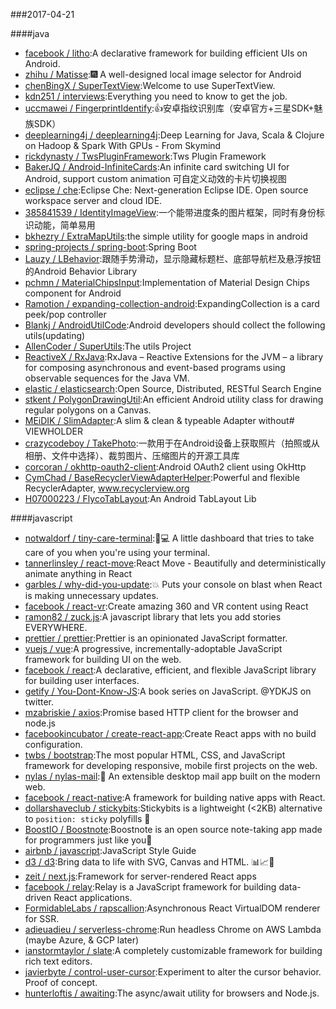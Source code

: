 ###2017-04-21 

####java
* [facebook / litho](https://github.com/facebook/litho):A declarative framework for building efficient UIs on Android.
* [zhihu / Matisse](https://github.com/zhihu/Matisse):🎆 A well-designed local image selector for Android
* [chenBingX / SuperTextView](https://github.com/chenBingX/SuperTextView):Welcome to use SuperTextView.
* [kdn251 / interviews](https://github.com/kdn251/interviews):Everything you need to know to get the job.
* [uccmawei / FingerprintIdentify](https://github.com/uccmawei/FingerprintIdentify):👍安卓指纹识别库（安卓官方+三星SDK+魅族SDK）
* [deeplearning4j / deeplearning4j](https://github.com/deeplearning4j/deeplearning4j):Deep Learning for Java, Scala & Clojure on Hadoop & Spark With GPUs - From Skymind
* [rickdynasty / TwsPluginFramework](https://github.com/rickdynasty/TwsPluginFramework):Tws Plugin Framework
* [BakerJQ / Android-InfiniteCards](https://github.com/BakerJQ/Android-InfiniteCards):An infinite card switching UI for Android, support custom animation 可自定义动效的卡片切换视图
* [eclipse / che](https://github.com/eclipse/che):Eclipse Che: Next-generation Eclipse IDE. Open source workspace server and cloud IDE.
* [385841539 / IdentityImageView](https://github.com/385841539/IdentityImageView):一个能带进度条的图片框架，同时有身份标识动能，简单易用
* [bkhezry / ExtraMapUtils](https://github.com/bkhezry/ExtraMapUtils):the simple utility for google maps in android
* [spring-projects / spring-boot](https://github.com/spring-projects/spring-boot):Spring Boot
* [Lauzy / LBehavior](https://github.com/Lauzy/LBehavior):跟随手势滑动，显示隐藏标题栏、底部导航栏及悬浮按钮的Android Behavior Library
* [pchmn / MaterialChipsInput](https://github.com/pchmn/MaterialChipsInput):Implementation of Material Design Chips component for Android
* [Ramotion / expanding-collection-android](https://github.com/Ramotion/expanding-collection-android):ExpandingCollection is a card peek/pop controller
* [Blankj / AndroidUtilCode](https://github.com/Blankj/AndroidUtilCode):Android developers should collect the following utils(updating)
* [AllenCoder / SuperUtils](https://github.com/AllenCoder/SuperUtils):The utils Project
* [ReactiveX / RxJava](https://github.com/ReactiveX/RxJava):RxJava – Reactive Extensions for the JVM – a library for composing asynchronous and event-based programs using observable sequences for the Java VM.
* [elastic / elasticsearch](https://github.com/elastic/elasticsearch):Open Source, Distributed, RESTful Search Engine
* [stkent / PolygonDrawingUtil](https://github.com/stkent/PolygonDrawingUtil):An efficient Android utility class for drawing regular polygons on a Canvas.
* [MEiDIK / SlimAdapter](https://github.com/MEiDIK/SlimAdapter):A slim & clean & typeable Adapter without# VIEWHOLDER
* [crazycodeboy / TakePhoto](https://github.com/crazycodeboy/TakePhoto):一款用于在Android设备上获取照片（拍照或从相册、文件中选择）、裁剪图片、压缩图片的开源工具库
* [corcoran / okhttp-oauth2-client](https://github.com/corcoran/okhttp-oauth2-client):Android OAuth2 client using OkHttp
* [CymChad / BaseRecyclerViewAdapterHelper](https://github.com/CymChad/BaseRecyclerViewAdapterHelper):Powerful and flexible RecyclerAdapter, www.recyclerview.org
* [H07000223 / FlycoTabLayout](https://github.com/H07000223/FlycoTabLayout):An Android TabLayout Lib

####javascript
* [notwaldorf / tiny-care-terminal](https://github.com/notwaldorf/tiny-care-terminal):💖💻 A little dashboard that tries to take care of you when you're using your terminal.
* [tannerlinsley / react-move](https://github.com/tannerlinsley/react-move):React Move - Beautifully and deterministically animate anything in React
* [garbles / why-did-you-update](https://github.com/garbles/why-did-you-update):💥 Puts your console on blast when React is making unnecessary updates.
* [facebook / react-vr](https://github.com/facebook/react-vr):Create amazing 360 and VR content using React
* [ramon82 / zuck.js](https://github.com/ramon82/zuck.js):A javascript library that lets you add stories EVERYWHERE.
* [prettier / prettier](https://github.com/prettier/prettier):Prettier is an opinionated JavaScript formatter.
* [vuejs / vue](https://github.com/vuejs/vue):A progressive, incrementally-adoptable JavaScript framework for building UI on the web.
* [facebook / react](https://github.com/facebook/react):A declarative, efficient, and flexible JavaScript library for building user interfaces.
* [getify / You-Dont-Know-JS](https://github.com/getify/You-Dont-Know-JS):A book series on JavaScript. @YDKJS on twitter.
* [mzabriskie / axios](https://github.com/mzabriskie/axios):Promise based HTTP client for the browser and node.js
* [facebookincubator / create-react-app](https://github.com/facebookincubator/create-react-app):Create React apps with no build configuration.
* [twbs / bootstrap](https://github.com/twbs/bootstrap):The most popular HTML, CSS, and JavaScript framework for developing responsive, mobile first projects on the web.
* [nylas / nylas-mail](https://github.com/nylas/nylas-mail):💌 An extensible desktop mail app built on the modern web.
* [facebook / react-native](https://github.com/facebook/react-native):A framework for building native apps with React.
* [dollarshaveclub / stickybits](https://github.com/dollarshaveclub/stickybits):Stickybits is a lightweight (<2KB) alternative to `position: sticky` polyfills 🍬
* [BoostIO / Boostnote](https://github.com/BoostIO/Boostnote):Boostnote is an open source note-taking app made for programmers just like you🚀
* [airbnb / javascript](https://github.com/airbnb/javascript):JavaScript Style Guide
* [d3 / d3](https://github.com/d3/d3):Bring data to life with SVG, Canvas and HTML. 📊📈🎉
* [zeit / next.js](https://github.com/zeit/next.js):Framework for server-rendered React apps
* [facebook / relay](https://github.com/facebook/relay):Relay is a JavaScript framework for building data-driven React applications.
* [FormidableLabs / rapscallion](https://github.com/FormidableLabs/rapscallion):Asynchronous React VirtualDOM renderer for SSR.
* [adieuadieu / serverless-chrome](https://github.com/adieuadieu/serverless-chrome):Run headless Chrome on AWS Lambda (maybe Azure, & GCP later)
* [ianstormtaylor / slate](https://github.com/ianstormtaylor/slate):A completely customizable framework for building rich text editors.
* [javierbyte / control-user-cursor](https://github.com/javierbyte/control-user-cursor):Experiment to alter the cursor behavior. Proof of concept.
* [hunterloftis / awaiting](https://github.com/hunterloftis/awaiting):The async/await utility for browsers and Node.js.
